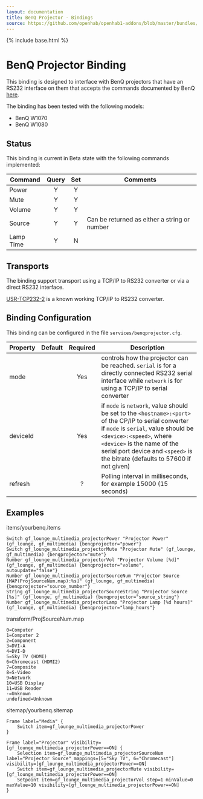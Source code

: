 ```yaml
---
layout: documentation
title: BenQ Projector - Bindings
source: https://github.com/openhab/openhab1-addons/blob/master/bundles/binding/org.openhab.binding.benqprojector/README.md
---
```


<!-- Attention authors: Do not edit directly. Please add your changes to the appropriate source repository -->

{% include base.html %}

# BenQ Projector Binding

This binding is designed to interface with BenQ projectors that have an RS232 interface on them that accepts the commands documented by BenQ [here](ftp://ftp.benq-eu.com/projector/benq_rs232_commands.pdf).

The binding has been tested with the following models:

* BenQ W1070
* BenQ W1080

## Status

This binding is current in Beta state with the following commands implemented:

| Command               | Query | Set  |Comments                                    |
|-----------------------|:-----:|:----:|--------------------------------------------|
| Power                 |Y      | Y    | |
| Mute                  |Y      | Y    | |
| Volume                |Y      | Y    | |
| Source                |Y      | Y    | Can be returned as either a string or number |
| Lamp Time             |Y      | N    | |

## Transports

The binding support transport using a TCP/IP to RS232 converter or via a direct RS232 interface.

[USR-TCP232-2](http://en.usr.cn/Ethernet-Module-T24/RS232-to-Ethernet-module.html) is a known working TCP/IP to RS232 converter.

## Binding Configuration

This binding can be configured in the file `services/benqprojector.cfg`.

| Property | Default | Required | Description |
|----------|---------|:--------:|-------------|
| mode     |         |   Yes    | controls how the projector can be reached. `serial` is for a directly connected RS232 serial interface while `network` is for using a TCP/IP to serial converter |
| deviceId |         |   Yes    | if `mode` is `network`, value should be set to the `<hostname>:<port>` of the CP/IP to serial converter<br/>if `mode` is `serial`, value should be `<device>:<speed>`, where `<device>` is the name of the serial port device and `<speed>` is the bitrate (defaults to 57600 if not given) |
| refresh  |         |    ?     | Polling interval in milliseconds, for example 15000 (15 seconds) |


## Examples

items/yourbenq.items

```
Switch gf_lounge_multimedia_projectorPower "Projector Power" (gf_lounge, gf_multimedia) {benqprojector="power"}
Switch gf_lounge_multimedia_projectorMute "Projector Mute" (gf_lounge, gf_multimedia) {benqprojector="mute"}
Number gf_lounge_multimedia_projectorVol "Projector Volume [%d]" (gf_lounge, gf_multimedia) {benqprojector="volume", autoupdate="false"}
Number gf_lounge_multimedia_projectorSourceNum "Projector Source [MAP(ProjSourceNum.map):%s]" (gf_lounge, gf_multimedia) {benqprojector="source_number"}
String gf_lounge_multimedia_projectorSourceString "Projector Source [%s]" (gf_lounge, gf_multimedia) {benqprojector="source_string"}
Number gf_lounge_multimedia_projectorLamp "Projector Lamp [%d hours]" (gf_lounge, gf_multimedia) {benqprojector="lamp_hours"}
```

transform/ProjSourceNum.map

```
0=Computer
1=Computer 2
2=Component
3=DVI-A
4=DVI-D
5=Sky TV (HDMI)
6=Chromecast (HDMI2)
7=Composite
8=S-Video
9=Network
10=USB Display
11=USB Reader
-=Unknown
undefined=Unknown
```

sitemap/yourbenq.sitemap

```
Frame label="Media" {
	Switch item=gf_lounge_multimedia_projectorPower
}
		
Frame label="Projector" visibility=[gf_lounge_multimedia_projectorPower==ON] {
	Selection item=gf_lounge_multimedia_projectorSourceNum label="Projector Source" mappings=[5="Sky TV", 6="Chromecast"]  visibility=[gf_lounge_multimedia_projectorPower==ON]
	Switch item=gf_lounge_multimedia_projectorMute visibility=[gf_lounge_multimedia_projectorPower==ON]
	Setpoint item=gf_lounge_multimedia_projectorVol step=1 minValue=0 maxValue=10 visibility=[gf_lounge_multimedia_projectorPower==ON]				
}
```
